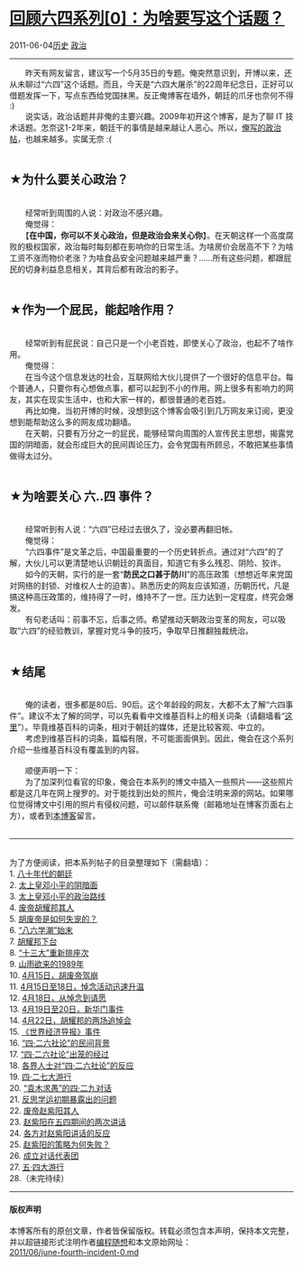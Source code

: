 <!DOCTYPE html>
<html xmlns="http://www.w3.org/1999/xhtml" xml:lang="zh-CN">
<head>
<meta http-equiv="Content-Type" content="text/html; charset=utf-8" />
<meta name="generator" content="Python script by program.think@gmail.com" />
<meta name="provider" content="program-think.blogspot.com" />
<link type="text/css" rel="stylesheet" href="../../css/program-think.css" />
<title>回顾六四系列[0]：为啥要写这个话题？ - 编程随想的博客</title>
</head>
<body>
<div id="main" style="width:100%;">
<h1><a href="../../index.md" title="回到首页">回顾六四系列[0]：为啥要写这个话题？</a></h1>
<div class="post-info"><span class="date-header">2011-06-04</span><a href="../../tags/E58E86E58FB2.md" class="tag">历史</a> <a href="../../tags/E694BFE6B2BB.md" class="tag">政治</a> </div>
<hr>
<div class="post">
&#12288;&#12288;昨天有网友留言，建议写一个5月35日的专题。俺突然意识到，开博以来，还从未聊过“六四”这个话题。而且，今天是“六四大屠杀”的22周年纪念日，正好可以借题发挥一下，写点东西给党国抹黑。反正俺博客在墙外，朝廷的爪牙也奈何不得 :)<!--program-think--><br />&#12288;&#12288;说实话，政治话题并非俺的主要兴趣。2009年初开这个博客，是为了聊 IT 技术话题。怎奈这1-2年来，朝廷干的事情是越来越让人恶心。所以，<a href="http://program-think.blogspot.com/search/label/%E6%94%BF%E6%B2%BB">俺写的政治帖</a>，也越来越多。实属无奈 :(<br /><br /><h2>★为什么要关心政治？</h2><br />&#12288;&#12288;经常听到周围的人说：对政治不感兴趣。<br />&#12288;&#12288;俺觉得：<br />&#12288;&#12288;【<b>在中国，你可以不关心政治，但是政治会来关心你</b>】。在天朝这样一个高度腐败的极权国家，政治每时每刻都在影响你的日常生活。为啥房价会居高不下？为啥工资不涨而物价老涨？为啥食品安全问题越来越严重？......所有这些问题，都跟屁民的切身利益息息相关，其背后都有政治的影子。<br /><br /><h2>★作为一个屁民，能起啥作用？</h2><br />&#12288;&#12288;经常听到有屁民说：自己只是一个小老百姓，即使关心了政治，也起不了啥作用。<br />&#12288;&#12288;俺觉得：<br />&#12288;&#12288;在当今这个信息发达的社会，互联网给大伙儿提供了一个很好的信息平台。每个普通人，只要你有心想做点事，都可以起到不小的作用。网上很多有影响力的网友，其实在现实生活中，也和大家一样的，都很普通的老百姓。<br />&#12288;&#12288;再比如俺，当初开博的时候，没想到这个博客会吸引到几万网友来订阅，更没想到能帮助这么多的网友成功翻墙。<br />&#12288;&#12288;在天朝，只要有万分之一的屁民，能够经常向周围的人宣传民主思想，揭露党国的阴暗面，就会形成巨大的民间舆论压力，会令党国有所顾忌，不敢把某些事情做得太过分。<br /><br /><h2>★为啥要关心 六..四 事件？</h2><br />&#12288;&#12288;经常听到有人说：“六四”已经过去很久了，没必要再翻旧帐。<br />&#12288;&#12288;俺觉得：<br />&#12288;&#12288;“六四事件”是文革之后，中国最重要的一个历史转折点。通过对“六四”的了解，大伙儿可以更清楚地认识朝廷的真面目，知道它有多么残忍、阴险、狡诈。<br />&#12288;&#12288;如今的天朝，实行的是一套“<b>防民之口甚于防川</b>”的高压政策（想想近年来党国对网络的封锁、对维权人士的迫害）。熟悉历史的网友应该知道，历朝历代，凡是搞这种高压政策的，维持得了一时，维持不了一世。压力达到一定程度，终究会爆发。<br />&#12288;&#12288;有句老话叫：前事不忘，后事之师。希望推动天朝政治变革的网友，可以吸取“六四”的经验教训，掌握对党斗争的技巧，争取早日推翻独裁统治。<br /><br /><h2>★结尾</h2><br />&#12288;&#12288;俺的读者，很多都是80后、90后。这个年龄段的网友，大都不太了解“六四事件”。建议不太了解的同学，可以先看看中文维基百科上的相关词条（请翻墙看“<a href="http://zh.wikipedia.org/wiki/%E5%85%AD%E5%9B%9B%E4%BA%8B%E4%BB%B6" target="_blank" rel="nofollow">这里</a>”）。毕竟维基百科的词条，相对于朝廷的媒体，还是比较客观、中立的。<br />&#12288;&#12288;考虑到维基百科的词条，篇幅有限，不可能面面俱到。因此，俺会在这个系列介绍一些维基百科没有覆盖到的内容。<br /><br />&#12288;&#12288;顺便声明一下：<br />&#12288;&#12288;为了加深列位看官的印象，俺会在本系列的博文中插入一些照片——这些照片都是这几年在网上搜罗的。对于能找到出处的照片，俺会注明来源的网站。如果哪位觉得博文中引用的照片有侵权问题，可以邮件联系俺（邮箱地址在博客页面右上方），或者到<a href="http://program-think.blogspot.com/">本博客</a>留言。<br /><br /><hr><br />为了方便阅读，把本系列帖子的目录整理如下（需翻墙）：<a name="index"> </a><br />1. <a href="../../2011/06/june-fourth-incident-1.md">八十年代的朝廷</a><br />2. <a href="../../2011/06/june-fourth-incident-2.md">太上皇邓小平的阴暗面</a><br />3. <a href="../../2011/07/june-fourth-incident-3.md">太上皇邓小平的政治路线</a><br />4. <a href="../../2011/07/june-fourth-incident-4.md">废帝胡耀邦其人</a><br />5. <a href="../../2011/08/june-fourth-incident-5.md">胡废帝是如何失宠的？</a><br />6. <a href="../../2011/09/june-fourth-incident-6.md">“八六学潮”始末</a><br />7. <a href="../../2011/10/june-fourth-incident-7.md">胡耀邦下台</a><br />8. <a href="../../2011/10/june-fourth-incident-8.md">“十三大”重新排座次</a><br />9. <a href="../../2011/11/june-fourth-incident-9.md">山雨欲来的1989年</a><br />10. <a href="../../2011/12/june-fourth-incident-10.md">4月15日，胡废帝驾崩</a><br />11. <a href="../../2012/01/june-fourth-incident-11.md">4月15日至18日，悼念活动迅速升温</a><br />12. <a href="../../2012/01/june-fourth-incident-12.md">4月18日，从悼念到请愿</a><br />13. <a href="../../2012/02/june-fourth-incident-13.md">4月19日至20日，新华门事件</a><br />14. <a href="../../2012/03/june-fourth-incident-14.md">4月22日，胡耀邦的两场追悼会</a><br />15. <a href="../../2012/04/june-fourth-incident-15.md">《世界经济导报》事件</a><br />16. <a href="../../2012/05/june-fourth-incident-16.md">“四·二六社论”的民间背景</a><br />17. <a href="../../2012/06/june-fourth-incident-17.md">“四·二六社论”出笼的经过</a><br />18. <a href="../../2012/07/june-fourth-incident-18.md">各界人士对“四·二六社论”的反应</a><br />19. <a href="../../2012/07/june-fourth-incident-19.md">四·二七大游行</a><br />20. <a href="../../2012/09/june-fourth-incident-20.md">“袁木求愚”的四·二九对话</a><br />21. <a href="../../2012/10/june-fourth-incident-21.md">反思学运初期暴露出的问题</a><br />22. <a href="../../2013/01/june-fourth-incident-22.md">废帝赵紫阳其人</a><br />23. <a href="../../2013/04/june-fourth-incident-23.md">赵紫阳在五四期间的两次讲话</a><br />24. <a href="../../2013/06/june-fourth-incident-24.md">各方对赵紫阳讲话的反应</a><br />25. <a href="../../2013/06/june-fourth-incident-25.md">赵紫阳的策略为何失败？</a><br />26. <a href="../../2013/09/june-fourth-incident-26.md">成立对话代表团</a><br />27. <a href="../../2014/06/june-fourth-incident-27.md">五·四大游行</a><br />28.（未完待续）<div class="blogger-post-footer">
</div>
<hr>
<div class="copyright">
<h4>版权声明</h4>
本博客所有的原创文章，作者皆保留版权。转载必须包含本声明，保持本文完整，并以超链接形式注明作者<a href="mailto:program.think@gmail.com">编程随想</a>和本文原始网址：<br>
<a href="2011/06/june-fourth-incident-0.md">2011/06/june-fourth-incident-0.md</a>
</div>
</div>
</body>
</html>
